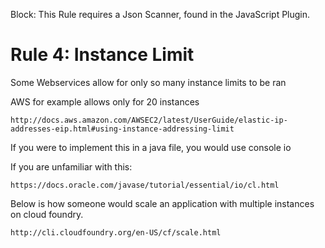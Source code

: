 Block: This Rule requires a Json Scanner, found in the JavaScript Plugin.

# Rule 4: Instance Limit

Some Webservices allow for only so many instance limits to be ran

AWS for example allows only for 20 instances

```
http://docs.aws.amazon.com/AWSEC2/latest/UserGuide/elastic-ip-addresses-eip.html#using-instance-addressing-limit
```

If you were to implement this in a java file, you would use console io

If you are unfamiliar with this:

```
https://docs.oracle.com/javase/tutorial/essential/io/cl.html
```

Below is how someone would scale an application with multiple instances on cloud foundry.

```
http://cli.cloudfoundry.org/en-US/cf/scale.html
```


